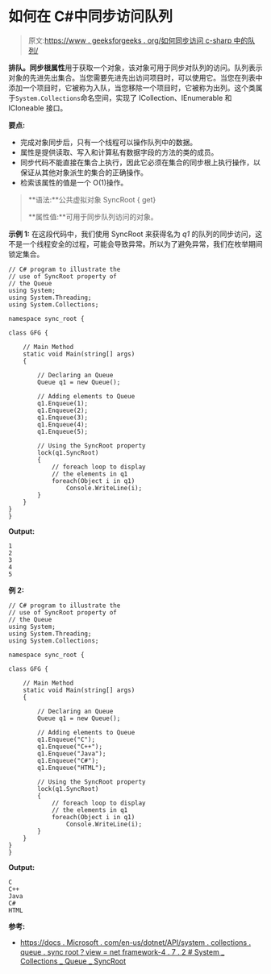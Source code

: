 # 如何在 C#中同步访问队列

> 原文:[https://www . geeksforgeeks . org/如何同步访问 c-sharp 中的队列/](https://www.geeksforgeeks.org/how-to-get-synchronize-access-to-the-queue-in-c-sharp/)

**排队。同步根属性**用于获取一个对象，该对象可用于同步对队列的访问。队列表示对象的先进先出集合。当您需要先进先出访问项目时，可以使用它。当您在列表中添加一个项目时，它被称为入队，当您移除一个项目时，它被称为出列。这个类属于`System.Collections`命名空间，实现了 ICollection、IEnumerable 和 ICloneable 接口。

**要点:**

*   完成对象同步后，只有一个线程可以操作队列中的数据。
*   属性是提供读取、写入和计算私有数据字段的方法的类的成员。
*   同步代码不能直接在集合上执行，因此它必须在集合的同步根上执行操作，以保证从其他对象派生的集合的正确操作。
*   检索该属性的值是一个 O(1)操作。

> **语法:**公共虚拟对象 SyncRoot { get}
> 
> **属性值:**可用于同步队列访问的对象。

**示例 1:** 在这段代码中，我们使用 SyncRoot 来获得名为 *q1* 的队列的同步访问，这不是一个线程安全的过程，可能会导致异常。所以为了避免异常，我们在枚举期间锁定集合。

```
// C# program to illustrate the
// use of SyncRoot property of
// the Queue
using System;
using System.Threading;
using System.Collections;

namespace sync_root {

class GFG {

    // Main Method
    static void Main(string[] args)
    {

        // Declaring an Queue
        Queue q1 = new Queue();

        // Adding elements to Queue
        q1.Enqueue(1);
        q1.Enqueue(2);
        q1.Enqueue(3);
        q1.Enqueue(4);
        q1.Enqueue(5);

        // Using the SyncRoot property
        lock(q1.SyncRoot)
        {
            // foreach loop to display
            // the elements in q1
            foreach(Object i in q1)
                Console.WriteLine(i);
        }
    }
}
}
```

**Output:**

```
1
2
3
4
5

```

**例 2:**

```
// C# program to illustrate the
// use of SyncRoot property of
// the Queue
using System;
using System.Threading;
using System.Collections;

namespace sync_root {

class GFG {

    // Main Method
    static void Main(string[] args)
    {

        // Declaring an Queue
        Queue q1 = new Queue();

        // Adding elements to Queue
        q1.Enqueue("C");
        q1.Enqueue("C++");
        q1.Enqueue("Java");
        q1.Enqueue("C#");
        q1.Enqueue("HTML");

        // Using the SyncRoot property
        lock(q1.SyncRoot)
        {
            // foreach loop to display
            // the elements in q1
            foreach(Object i in q1)
                Console.WriteLine(i);
        }
    }
}
}
```

**Output:**

```
C
C++
Java
C#
HTML

```

**参考:**

*   [https://docs . Microsoft . com/en-us/dotnet/API/system . collections . queue . sync root？view = net framework-4 . 7 . 2 # System _ Collections _ Queue _ SyncRoot](https://docs.microsoft.com/en-us/dotnet/api/system.collections.queue.syncroot?view=netframework-4.7.2#System_Collections_Queue_SyncRoot)
